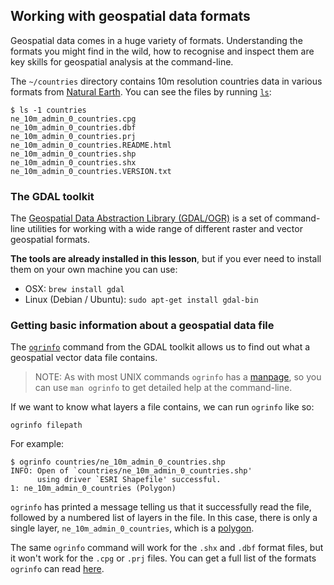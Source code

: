 ## Working with geospatial data formats

Geospatial data comes in a huge variety of formats. Understanding the formats you might find in the wild, how to recognise and inspect them are key skills for geospatial analysis at the command-line.

The `~/countries` directory contains 10m resolution countries data in various formats from [Natural Earth](www.naturalearthdata.com). You can see the files by running [`ls`](https://en.wikipedia.org/wiki/Ls):

```
$ ls -1 countries
ne_10m_admin_0_countries.cpg
ne_10m_admin_0_countries.dbf
ne_10m_admin_0_countries.prj
ne_10m_admin_0_countries.README.html
ne_10m_admin_0_countries.shp
ne_10m_admin_0_countries.shx
ne_10m_admin_0_countries.VERSION.txt
```

### The GDAL toolkit

The [Geospatial Data Abstraction Library (GDAL/OGR)](http://www.gdal.org/) is a set of command-line utilities for working with a wide range of different raster and vector geospatial formats.

**The tools are already installed in this lesson**, but if you ever need to install them on your own machine you can use:

- OSX: `brew install gdal`
- Linux (Debian / Ubuntu): `sudo apt-get install gdal-bin`

### Getting basic information about a geospatial data file

The [`ogrinfo`](http://www.gdal.org/ogrinfo.html) command from the GDAL toolkit allows us to find out what a geospatial vector data file contains.

> NOTE: As with most UNIX commands `ogrinfo` has a [manpage](https://en.wikipedia.org/wiki/Man_page), so you can use `man ogrinfo` to get detailed help at the command-line.

If we want to know what layers a file contains, we can run `ogrinfo` like so:

```
ogrinfo filepath
```

For example:

```
$ ogrinfo countries/ne_10m_admin_0_countries.shp
INFO: Open of `countries/ne_10m_admin_0_countries.shp'
      using driver `ESRI Shapefile' successful.
1: ne_10m_admin_0_countries (Polygon)
```

`ogrinfo` has printed a message telling us that it successfully read the file, followed by a numbered list of layers in the file. In this case, there is only a single layer, `ne_10m_admin_0_countries`, which is a [polygon]().

The same `ogrinfo` command will work for the `.shx` and `.dbf` format files, but it won't work for the `.cpg` or `.prj` files. You can get a full list of the formats `ogrinfo` can read [here](http://www.gdal.org/ogr_formats.html).
